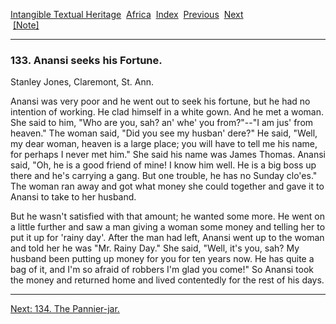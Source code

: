 [Intangible Textual Heritage](../../index)  [Africa](../index) 
[Index](index)  [Previous](jas132)  [Next](jas134)   
 [\[Note\]](jas133n)

------------------------------------------------------------------------

### 133. Anansi seeks his Fortune.

Stanley Jones, Claremont, St. Ann.

Anansi was very poor and he went out to seek his fortune, but he had no
intention of working. He clad himself in a white gown. And he met a
woman. She said to him, "Who are you, sah? an' whe' you from?"--"I am
jus' from heaven." The woman said, "Did you see my husban' dere?" He
said, "Well, my dear woman, heaven is a large place; you will have to
tell me his name, for perhaps I never met him." She said his name was
James Thomas. Anansi said, "Oh, he is a good friend of mine! I know him
well. He is a big boss up there and he's carrying a gang. But one
trouble, he has no Sunday clo'es." The woman ran away and got what money
she could together and gave it to Anansi to take to her husband.

But he wasn't satisfied with that amount; he wanted some more. He went
on a little further and saw a man giving a woman some money and telling
her to put it up for 'rainy day'. After the man had left, Anansi went up
to the woman and told her he was "Mr. Rainy Day." She said, "Well, it's
you, sah? My husband been putting up money for you for ten years now. He
has quite a bag of it, and I'm so afraid of robbers I'm glad you come!"
So Anansi took the money and returned home and lived contentedly for the
rest of his days.

------------------------------------------------------------------------

[Next: 134. The Pannier-jar.](jas134)
